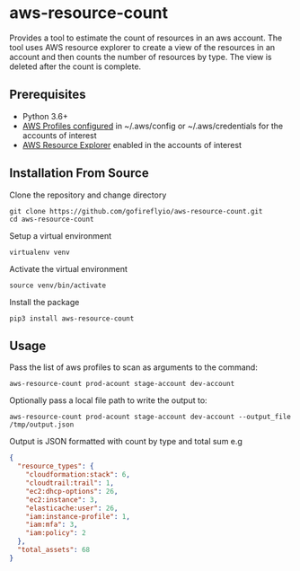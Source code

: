# aws-resource-count
Provides a tool to estimate the count of resources in an aws account.
The tool uses AWS resource explorer to create a view of the resources in an account and then counts the number of resources by type.
The view is deleted after the count is complete.

## Prerequisites
* Python 3.6+
* [AWS Profiles configured](https://docs.aws.amazon.com/sdkref/latest/guide/file-format.html) in ~/.aws/config or ~/.aws/credentials for the accounts of interest
* [AWS Resource Explorer](https://aws.amazon.com/resourceexplorer/) enabled in the accounts of interest

## Installation From Source
Clone the repository and change directory
```shell
git clone https://github.com/gofireflyio/aws-resource-count.git
cd aws-resource-count
```

Setup a virtual environment
```shell
virtualenv venv
```
Activate the virtual environment
```shell
source venv/bin/activate
```
Install the package
```
pip3 install aws-resource-count
```

## Usage
Pass the list of aws profiles to scan as arguments to the command:
```shell
aws-resource-count prod-acount stage-account dev-account
```

Optionally pass a local file path to write the output to:
```shell
aws-resource-count prod-acount stage-account dev-account --output_file /tmp/output.json
```

Output is JSON formatted with count by type and total sum e.g
```json
{
  "resource_types": {
    "cloudformation:stack": 6,
    "cloudtrail:trail": 1,
    "ec2:dhcp-options": 26,
    "ec2:instance": 3,
    "elasticache:user": 26,
    "iam:instance-profile": 1,
    "iam:mfa": 3,
    "iam:policy": 2
  },
  "total_assets": 68
}
```

